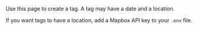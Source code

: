 Use this page to create a tag. A tag may have a date and a location.

If you want tags to have a location, add a Mapbox API key to your `.env` file.